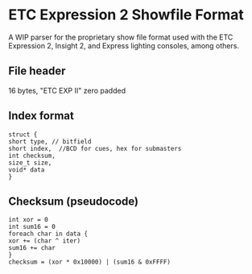 # ETC Expression 2 Showfile Format
A WIP parser for the proprietary show file format used with the ETC Expression 2, Insight 2, and Express lighting consoles, among others.

## File header

16 bytes, "ETC EXP II" zero padded

## Index format

```
struct {
short type, // bitfield
short index,  //BCD for cues, hex for submasters
int checksum,
size_t size,
void* data
}
```

## Checksum (pseudocode)

```
int xor = 0
int sum16 = 0
foreach char in data {
xor += (char ^ iter)
sum16 += char
}
checksum = (xor * 0x10000) | (sum16 & 0xFFFF)
```
